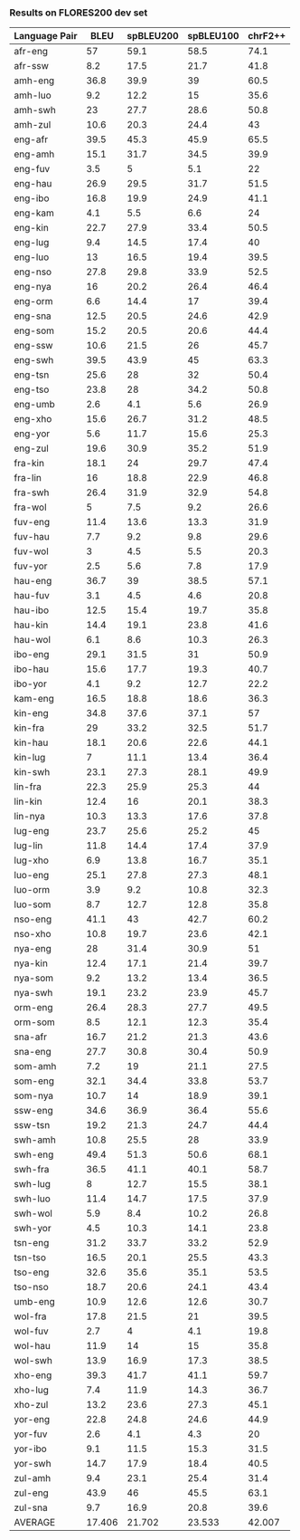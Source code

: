 ### Results on FLORES200 dev set
| Language Pair | BLEU | spBLEU200 | spBLEU100 | chrF2++ |
| - | - | - | - | - |
| afr-eng | 57 | 59.1 | 58.5 | 74.1 |
| afr-ssw | 8.2 | 17.5 | 21.7 | 41.8 |
| amh-eng | 36.8 | 39.9 | 39 | 60.5 |
| amh-luo | 9.2 | 12.2 | 15 | 35.6 |
| amh-swh | 23 | 27.7 | 28.6 | 50.8 |
| amh-zul | 10.6 | 20.3 | 24.4 | 43 |
| eng-afr | 39.5 | 45.3 | 45.9 | 65.5 |
| eng-amh | 15.1 | 31.7 | 34.5 | 39.9 |
| eng-fuv | 3.5 | 5 | 5.1 | 22 |
| eng-hau | 26.9 | 29.5 | 31.7 | 51.5 |
| eng-ibo | 16.8 | 19.9 | 24.9 | 41.1 |
| eng-kam | 4.1 | 5.5 | 6.6 | 24 |
| eng-kin | 22.7 | 27.9 | 33.4 | 50.5 |
| eng-lug | 9.4 | 14.5 | 17.4 | 40 |
| eng-luo | 13 | 16.5 | 19.4 | 39.5 |
| eng-nso | 27.8 | 29.8 | 33.9 | 52.5 |
| eng-nya | 16 | 20.2 | 26.4 | 46.4 |
| eng-orm | 6.6 | 14.4 | 17 | 39.4 |
| eng-sna | 12.5 | 20.5 | 24.6 | 42.9 |
| eng-som | 15.2 | 20.5 | 20.6 | 44.4 |
| eng-ssw | 10.6 | 21.5 | 26 | 45.7 |
| eng-swh | 39.5 | 43.9 | 45 | 63.3 |
| eng-tsn | 25.6 | 28 | 32 | 50.4 |
| eng-tso | 23.8 | 28 | 34.2 | 50.8 |
| eng-umb | 2.6 | 4.1 | 5.6 | 26.9 |
| eng-xho | 15.6 | 26.7 | 31.2 | 48.5 |
| eng-yor | 5.6 | 11.7 | 15.6 | 25.3 |
| eng-zul | 19.6 | 30.9 | 35.2 | 51.9 |
| fra-kin | 18.1 | 24 | 29.7 | 47.4 |
| fra-lin | 16 | 18.8 | 22.9 | 46.8 |
| fra-swh | 26.4 | 31.9 | 32.9 | 54.8 |
| fra-wol | 5 | 7.5 | 9.2 | 26.6 |
| fuv-eng | 11.4 | 13.6 | 13.3 | 31.9 |
| fuv-hau | 7.7 | 9.2 | 9.8 | 29.6 |
| fuv-wol | 3 | 4.5 | 5.5 | 20.3 |
| fuv-yor | 2.5 | 5.6 | 7.8 | 17.9 |
| hau-eng | 36.7 | 39 | 38.5 | 57.1 |
| hau-fuv | 3.1 | 4.5 | 4.6 | 20.8 |
| hau-ibo | 12.5 | 15.4 | 19.7 | 35.8 |
| hau-kin | 14.4 | 19.1 | 23.8 | 41.6 |
| hau-wol | 6.1 | 8.6 | 10.3 | 26.3 |
| ibo-eng | 29.1 | 31.5 | 31 | 50.9 |
| ibo-hau | 15.6 | 17.7 | 19.3 | 40.7 |
| ibo-yor | 4.1 | 9.2 | 12.7 | 22.2 |
| kam-eng | 16.5 | 18.8 | 18.6 | 36.3 |
| kin-eng | 34.8 | 37.6 | 37.1 | 57 |
| kin-fra | 29 | 33.2 | 32.5 | 51.7 |
| kin-hau | 18.1 | 20.6 | 22.6 | 44.1 |
| kin-lug | 7 | 11.1 | 13.4 | 36.4 |
| kin-swh | 23.1 | 27.3 | 28.1 | 49.9 |
| lin-fra | 22.3 | 25.9 | 25.3 | 44 |
| lin-kin | 12.4 | 16 | 20.1 | 38.3 |
| lin-nya | 10.3 | 13.3 | 17.6 | 37.8 |
| lug-eng | 23.7 | 25.6 | 25.2 | 45 |
| lug-lin | 11.8 | 14.4 | 17.4 | 37.9 |
| lug-xho | 6.9 | 13.8 | 16.7 | 35.1 |
| luo-eng | 25.1 | 27.8 | 27.3 | 48.1 |
| luo-orm | 3.9 | 9.2 | 10.8 | 32.3 |
| luo-som | 8.7 | 12.7 | 12.8 | 35.8 |
| nso-eng | 41.1 | 43 | 42.7 | 60.2 |
| nso-xho | 10.8 | 19.7 | 23.6 | 42.1 |
| nya-eng | 28 | 31.4 | 30.9 | 51 |
| nya-kin | 12.4 | 17.1 | 21.4 | 39.7 |
| nya-som | 9.2 | 13.2 | 13.4 | 36.5 |
| nya-swh | 19.1 | 23.2 | 23.9 | 45.7 |
| orm-eng | 26.4 | 28.3 | 27.7 | 49.5 |
| orm-som | 8.5 | 12.1 | 12.3 | 35.4 |
| sna-afr | 16.7 | 21.2 | 21.3 | 43.6 |
| sna-eng | 27.7 | 30.8 | 30.4 | 50.9 |
| som-amh | 7.2 | 19 | 21.1 | 27.5 |
| som-eng | 32.1 | 34.4 | 33.8 | 53.7 |
| som-nya | 10.7 | 14 | 18.9 | 39.1 |
| ssw-eng | 34.6 | 36.9 | 36.4 | 55.6 |
| ssw-tsn | 19.2 | 21.3 | 24.7 | 44.4 |
| swh-amh | 10.8 | 25.5 | 28 | 33.9 |
| swh-eng | 49.4 | 51.3 | 50.6 | 68.1 |
| swh-fra | 36.5 | 41.1 | 40.1 | 58.7 |
| swh-lug | 8 | 12.7 | 15.5 | 38.1 |
| swh-luo | 11.4 | 14.7 | 17.5 | 37.9 |
| swh-wol | 5.9 | 8.4 | 10.2 | 26.8 |
| swh-yor | 4.5 | 10.3 | 14.1 | 23.8 |
| tsn-eng | 31.2 | 33.7 | 33.2 | 52.9 |
| tsn-tso | 16.5 | 20.1 | 25.5 | 43.3 |
| tso-eng | 32.6 | 35.6 | 35.1 | 53.5 |
| tso-nso | 18.7 | 20.6 | 24.1 | 43.4 |
| umb-eng | 10.9 | 12.6 | 12.6 | 30.7 |
| wol-fra | 17.8 | 21.5 | 21 | 39.5 |
| wol-fuv | 2.7 | 4 | 4.1 | 19.8 |
| wol-hau | 11.9 | 14 | 15 | 35.8 |
| wol-swh | 13.9 | 16.9 | 17.3 | 38.5 |
| xho-eng | 39.3 | 41.7 | 41.1 | 59.7 |
| xho-lug | 7.4 | 11.9 | 14.3 | 36.7 |
| xho-zul | 13.2 | 23.6 | 27.3 | 45.1 |
| yor-eng | 22.8 | 24.8 | 24.6 | 44.9 |
| yor-fuv | 2.6 | 4.1 | 4.3 | 20 |
| yor-ibo | 9.1 | 11.5 | 15.3 | 31.5 |
| yor-swh | 14.7 | 17.9 | 18.4 | 40.5 |
| zul-amh | 9.4 | 23.1 | 25.4 | 31.4 |
| zul-eng | 43.9 | 46 | 45.5 | 63.1 |
| zul-sna | 9.7 | 16.9 | 20.8 | 39.6 |
| AVERAGE | 17.406 | 21.702 | 23.533 | 42.007 |
